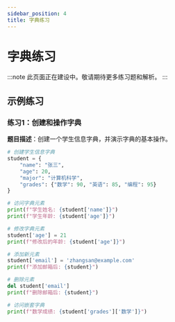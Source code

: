 ```yaml
---
sidebar_position: 4
title: 字典练习
---
```


# 字典练习

:::note
此页面正在建设中。敬请期待更多练习题和解析。
:::

## 示例练习

### 练习1：创建和操作字典

**题目描述**：创建一个学生信息字典，并演示字典的基本操作。

```python
# 创建学生信息字典
student = {
    "name": "张三",
    "age": 20,
    "major": "计算机科学",
    "grades": {"数学": 90, "英语": 85, "编程": 95}
}

# 访问字典元素
print(f"学生姓名: {student['name']}")
print(f"学生年龄: {student['age']}")

# 修改字典元素
student['age'] = 21
print(f"修改后的年龄: {student['age']}")

# 添加新元素
student['email'] = 'zhangsan@example.com'
print(f"添加邮箱后: {student}")

# 删除元素
del student['email']
print(f"删除邮箱后: {student}")

# 访问嵌套字典
print(f"数学成绩: {student['grades']['数学']}")
``` 